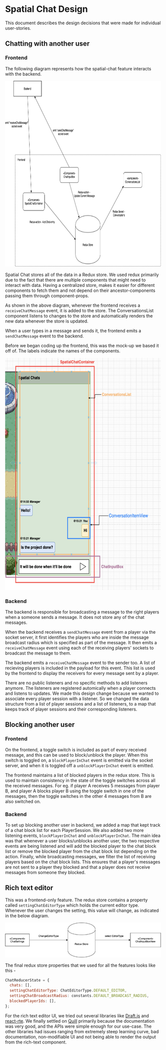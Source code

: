 # Spatial Chat Design

This document describes the design decisions that were made for individual user-stories.

## Chatting with another user

### Frontend

The following diagram represents how the spatial-chat feature interacts with the backend.

<kbd>
	<img src="docs/frontend-conversations-diag.png" alt="Frontend architecture" height="600px"/>
</kbd>

Spatial Chat stores all of the data in a Redux store. We used redux primarily due to the fact that there are multiple components that might need to interact with data. Having a centralized store, makes it easier for different components to fetch them and not depend on their ancestor-components passing them through component-props.

As shown in the above diagram, whenever the frontend receives a `receiveChatMessage` event, it is added to the store. The ConversationsList component listens to changes to the store and automatically renders the new data whenever the store is updated.

When a user types in a message and sends it, the frontend emits a `sendChatMessage` event to the backend.

Before we began coding up the frontend, this was the mock-up we based it off of. The labels indicate the names of the components.

<kbd>
	<img src="docs/frontend-chat-mockup.png" alt="Frontend Mock"  height="750px"/>
</kbd>

### Backend

The backend is responsible for broadcasting a message to the right players when a someone sends a message. It does not store any of the chat messages.

When the backend receives a `sendChatMessage` event from a player via the socket server, it first identifies the players who are inside the message broadcast radius which is specified as part of the message. It then emits a `receiveChatMessage` event using each of the receiving players' sockets to broadcast the message to them.

The backend emits a `receiveChatMessage` event to the sender too. A list of recieving players is included in the payload for this event. This list is used by the frontend to display the receivers for every message sent by a player.

There are no public listeners and no specific methods to add listeners anymore. The listeners are registered automically when a player connects and listens to updates. We made this design change because we wanted to associate every player session with a listener. So we changed the data structure from a list of player sessions and a list of listeners, to a map that keeps track of player sessions and their corresponding listeners.

## Blocking another user

### Frontend

On the frontend, a toggle switch is included as part of every received message, and this can be used to block/unblock the player. When this switch is toggled on, a `blockPlayerInChat` event is emitted via the socket server, and when it is toggled off a `unblockPlayerInChat` event is emitted.

The frontend maintains a list of blocked players in the redux store. This is used to maintain consistency in the state of the toggle switches across all the received messages. For eg. if player A receives 5 messages from player B, and player A blocks player B using the toggle switch in one of the messages, then the toggle switches in the other 4 messages from B are also switched on.

### Backend

To set up blocking another user in backend, we added a map that kept track of a chat block list for each PlayerSession. We also added two more listening events, `blockPlayerInChat` and `unblockPlayerInChat`. The main idea was that whenever a user blocks/unblocks another user, the two respective events are being listened and will add the blocked player to the chat block list or remove the blocked player from the chat block list depending on the action. Finally, while broadcasting messages, we filter the list of receiving players based on the chat block lists. This ensures that a player's messages are not sent to a player they blocked and that a player does not receive messages from someone they blocked.

## Rich text editor

This was a frontend-only feature. The redux store contains a property called `settingChatEditorType` which holds the current editor type. Whenever the user changes the setting, this value will change, as indicated in the below diagram.

<kbd>
	<img src="docs/rich-text-editor-arch.png" alt="Rich text editor Component interaction"/>
</kbd>

The final redux store properties that we used for all the features looks like this -

```js
ChatReducerState = {
  chats: [],
  settingChatEditorType: ChatEditorType.DEFAULT_EDITOR,
  settingChatBroadcastRadius: constants.DEFAULT_BROADCAST_RADIUS,
  blockedPlayerIds: [],
};
```

For the rich text editor UI, we tried out several libraries like [Draft.js](https://github.com/facebook/draft-js) and [react-rte](https://github.com/sstur/react-rte). We finally settled on [Quill](https://github.com/quilljs/quill) primarily because the documentation was very good, and the APIs were simple enough for our use-case. The other libraries had issues ranging from extremely steep learning curve, bad documentation, non-modifiable UI and not being able to render the output from the rich-text component.
